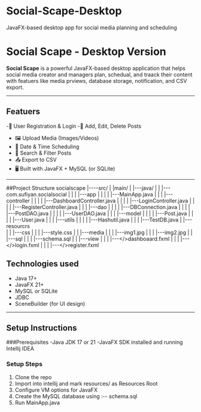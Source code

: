 # Social-Scape-Desktop
JavaFX-based desktop app for social media planning and scheduling

# Social Scape - Desktop Version

**Social Scape** is a powerful JavaFX-based desktop application that helps social media creator and managers plan, schedual, and traack their content with featuers like media prviews, database storage, notification, and CSV export.

------

## Featuers 

-🔐 User Registration & Login
-📝 Add, Edit, Delete Posts
- 🖼 Upload Media (Images/Videos)
- 📅 Date & Time Scheduling
- 🔎 Search & Filter Posts
- 📤 Export to CSV
- 🖥 Built with JavaFX + MySQL (or SQLite)

-----
##Project Structure
  socialscape
  |----src/
  |   |main/
  |      |---java/
  |      |   |---com.sufiyan.socialsocial
  |      |   |  |---app
  |      |   |  | |---MainApp.java
  |      |   |  |---controller
  |      |   |  |  |---DashboardController.java
  |      |   |  |  |---LoginController.java
  |      |   |  |  |---RegisterController.java
  |      |   |  |---dao
  |      |   |  |  |---DBConnection.java
  |      |   |  |  |---PostDAO.java
  |      |   |  |  |---UserDAO.java
  |      |   |  |---model
  |      |   |  |  |---Post.java
  |      |   |  |  |---User.java
  |      |   |  |---utils
  |      |   |  |  |---Hashutil.java
  |      |   |  |---TestDB.java
  |      |---resourcrs   
  |      |   |---css
  |      |   |  |---style.css
  |      |   |---media 
  |      |   |  |---img1.jpg
  |      |   |  |---img2.jpg
  |      |   |---sql
  |      |   |  |---schema.sql
  |      |   |---view
  |      |   |  |---</>dashboaard.fxml
  |      |   |  |---</>login.fxml
  |      |   |  |---</>register.fxml

  ## Technologies used
  - Java 17+
  - JavaFX 21+
  - MySQL or SQLite
  - JDBC
  - SceneBuilder (for UI design)
 
  ----
  ## Setup Instructions
  ###Prerequisites
  -Java JDK 17 or 21
  -JavaFX SDK installed and running
  Intellij IDEA

  ### Setup Steps
  1. Clone the repo
  2. Import into intellij and mark resources/ as Resources Root
  3. Configure VM options for JavaFX
  4. Create the MySQL database using :-- schema.sql
  5. Run MainApp.java
